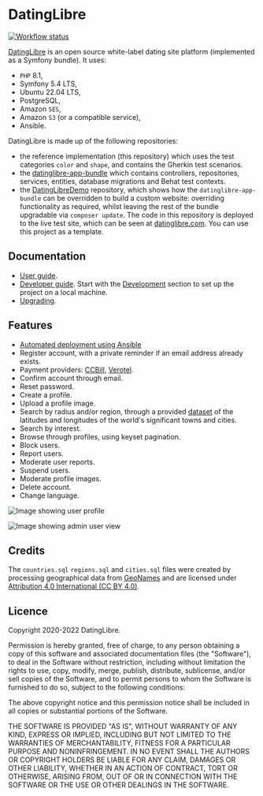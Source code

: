 # DatingLibre

[![Workflow status](https://github.com/datinglibre/datinglibre/actions/workflows/datinglibre.yml/badge.svg?branch=master)](https://github.com/datinglibre/DatingLibre/actions)

[DatingLibre](https://datinglibre.com) is an open source white-label dating site platform (implemented as a Symfony bundle). It uses: 
- `PHP` 8.1,
- Symfony 5.4 LTS,
- Ubuntu 22.04 LTS,
- PostgreSQL,
- Amazon `SES`,
- Amazon `S3` (or a compatible service),
- Ansible.

DatingLibre is made up of the following repositories:
- the reference implementation (this repository) which uses the test categories `color` and `shape`, and contains the Gherkin test scenarios.
- the [datinglibre-app-bundle](https://github.com/datinglibre/datinglibre-app-bundle) which contains controllers, repositories, services, entities, database migrations and Behat test contexts.
- the [DatingLibreDemo](https://github.com/datinglibre/DatingLibreDemo) repository, which shows how the `datinglibre-app-bundle` can be 
overridden to build a custom website: overriding functionality as required, whilst leaving the rest of the bundle upgradable via `composer update`. The code in this repository is deployed to the live test site, which can be seen at [datinglibre.com](https://datinglibre.com). You can use this project as a template.

## Documentation

- [User guide](https://github.com/datinglibre/DatingLibre/wiki#user-guide).
- [Developer guide](https://github.com/datinglibre/DatingLibre/wiki#developer-guide). Start with the [Development](https://github.com/datinglibre/DatingLibre/wiki/Development) section to set up the project on a local machine.
- [Upgrading](https://github.com/datinglibre/datinglibre-app-bundle/blob/master/UPGRADING.md).

## Features

- [Automated deployment using Ansible](https://github.com/datinglibre/DatingLibre/wiki/Deploy-production)
- Register account, with a private reminder if an email address already exists.
- Payment providers: [CCBill](https://github.com/datinglibre/datinglibre-ccbill-bundle), [Verotel](https://github.com/datinglibre/datinglibre-verotel-bundle/).
- Confirm account through email.
- Reset password.
- Create a profile.
- Upload a profile image.
- Search by radius and/or region, through a provided [dataset](https://github.com/datinglibre/locations) of the latitudes and longitudes of the world's significant towns and cities.
- Search by interest.  
- Browse through profiles, using keyset pagination.
- Block users.
- Report users.
- Moderate user reports.
- Suspend users.  
- Moderate profile images.
- Delete account.
- Change language.

![Image showing user profile](https://raw.githubusercontent.com/wiki/datinglibre/DatingLibre/images/datinglibre_user.png "Profile page")

![Image showing admin user view](https://raw.githubusercontent.com/wiki/datinglibre/DatingLibre/images/datinglibre_admin.png "Admin page")


## Credits

The `countries.sql` `regions.sql` and `cities.sql` files were created by processing geographical data from [GeoNames](https://www.geonames.org/)
and are licensed under [Attribution 4.0 International (CC BY 4.0)](https://creativecommons.org/licenses/by/4.0/).

## Licence

Copyright 2020-2022 DatingLibre.

Permission is hereby granted, free of charge, to any person obtaining a copy of this software and associated documentation files (the "Software"), to deal in the Software without restriction, including without limitation the rights to use, copy, modify, merge, publish, distribute, sublicense, and/or sell copies of the Software, and to permit persons to whom the Software is furnished to do so, subject to the following conditions:

The above copyright notice and this permission notice shall be included in all copies or substantial portions of the Software.

THE SOFTWARE IS PROVIDED "AS IS", WITHOUT WARRANTY OF ANY KIND, EXPRESS OR IMPLIED, INCLUDING BUT NOT LIMITED TO THE WARRANTIES OF MERCHANTABILITY, FITNESS FOR A PARTICULAR PURPOSE AND NONINFRINGEMENT. IN NO EVENT SHALL THE AUTHORS OR COPYRIGHT HOLDERS BE LIABLE FOR ANY CLAIM, DAMAGES OR OTHER LIABILITY, WHETHER IN AN ACTION OF CONTRACT, TORT OR OTHERWISE, ARISING FROM, OUT OF OR IN CONNECTION WITH THE SOFTWARE OR THE USE OR OTHER DEALINGS IN THE SOFTWARE.
